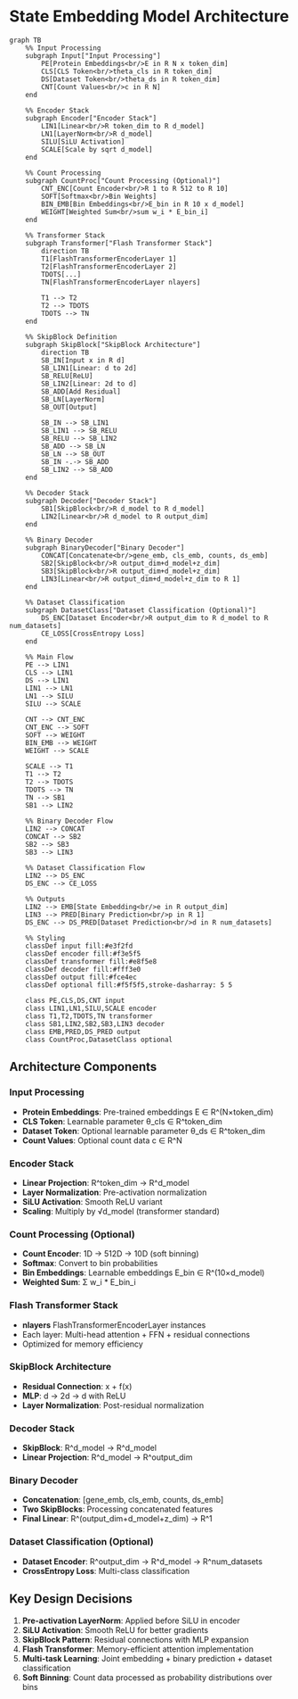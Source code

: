 # State Embedding Model Architecture

```mermaid
graph TB
    %% Input Processing
    subgraph Input["Input Processing"]
        PE[Protein Embeddings<br/>E in R N x token_dim]
        CLS[CLS Token<br/>theta_cls in R token_dim]
        DS[Dataset Token<br/>theta_ds in R token_dim]
        CNT[Count Values<br/>c in R N]
    end
    
    %% Encoder Stack
    subgraph Encoder["Encoder Stack"]
        LIN1[Linear<br/>R token_dim to R d_model]
        LN1[LayerNorm<br/>R d_model]
        SILU[SiLU Activation]
        SCALE[Scale by sqrt d_model]
    end
    
    %% Count Processing
    subgraph CountProc["Count Processing (Optional)"]
        CNT_ENC[Count Encoder<br/>R 1 to R 512 to R 10]
        SOFT[Softmax<br/>Bin Weights]
        BIN_EMB[Bin Embeddings<br/>E_bin in R 10 x d_model]
        WEIGHT[Weighted Sum<br/>sum w_i * E_bin_i]
    end
    
    %% Transformer Stack
    subgraph Transformer["Flash Transformer Stack"]
        direction TB
        T1[FlashTransformerEncoderLayer 1]
        T2[FlashTransformerEncoderLayer 2]
        TDOTS[...]
        TN[FlashTransformerEncoderLayer nlayers]
        
        T1 --> T2
        T2 --> TDOTS
        TDOTS --> TN
    end
    
    %% SkipBlock Definition
    subgraph SkipBlock["SkipBlock Architecture"]
        direction TB
        SB_IN[Input x in R d]
        SB_LIN1[Linear: d to 2d]
        SB_RELU[ReLU]
        SB_LIN2[Linear: 2d to d]
        SB_ADD[Add Residual]
        SB_LN[LayerNorm]
        SB_OUT[Output]
        
        SB_IN --> SB_LIN1
        SB_LIN1 --> SB_RELU
        SB_RELU --> SB_LIN2
        SB_ADD --> SB_LN
        SB_LN --> SB_OUT
        SB_IN -.-> SB_ADD
        SB_LIN2 --> SB_ADD
    end
    
    %% Decoder Stack
    subgraph Decoder["Decoder Stack"]
        SB1[SkipBlock<br/>R d_model to R d_model]
        LIN2[Linear<br/>R d_model to R output_dim]
    end
    
    %% Binary Decoder
    subgraph BinaryDecoder["Binary Decoder"]
        CONCAT[Concatenate<br/>gene_emb, cls_emb, counts, ds_emb]
        SB2[SkipBlock<br/>R output_dim+d_model+z_dim]
        SB3[SkipBlock<br/>R output_dim+d_model+z_dim]
        LIN3[Linear<br/>R output_dim+d_model+z_dim to R 1]
    end
    
    %% Dataset Classification
    subgraph DatasetClass["Dataset Classification (Optional)"]
        DS_ENC[Dataset Encoder<br/>R output_dim to R d_model to R num_datasets]
        CE_LOSS[CrossEntropy Loss]
    end
    
    %% Main Flow
    PE --> LIN1
    CLS --> LIN1
    DS --> LIN1
    LIN1 --> LN1
    LN1 --> SILU
    SILU --> SCALE
    
    CNT --> CNT_ENC
    CNT_ENC --> SOFT
    SOFT --> WEIGHT
    BIN_EMB --> WEIGHT
    WEIGHT --> SCALE
    
    SCALE --> T1
    T1 --> T2
    T2 --> TDOTS
    TDOTS --> TN
    TN --> SB1
    SB1 --> LIN2
    
    %% Binary Decoder Flow
    LIN2 --> CONCAT
    CONCAT --> SB2
    SB2 --> SB3
    SB3 --> LIN3
    
    %% Dataset Classification Flow
    LIN2 --> DS_ENC
    DS_ENC --> CE_LOSS
    
    %% Outputs
    LIN2 --> EMB[State Embedding<br/>e in R output_dim]
    LIN3 --> PRED[Binary Prediction<br/>p in R 1]
    DS_ENC --> DS_PRED[Dataset Prediction<br/>d in R num_datasets]
    
    %% Styling
    classDef input fill:#e3f2fd
    classDef encoder fill:#f3e5f5
    classDef transformer fill:#e8f5e8
    classDef decoder fill:#fff3e0
    classDef output fill:#fce4ec
    classDef optional fill:#f5f5f5,stroke-dasharray: 5 5
    
    class PE,CLS,DS,CNT input
    class LIN1,LN1,SILU,SCALE encoder
    class T1,T2,TDOTS,TN transformer
    class SB1,LIN2,SB2,SB3,LIN3 decoder
    class EMB,PRED,DS_PRED output
    class CountProc,DatasetClass optional
```

## Architecture Components

### **Input Processing**
- **Protein Embeddings**: Pre-trained embeddings E ∈ R^(N×token_dim)
- **CLS Token**: Learnable parameter θ_cls ∈ R^token_dim
- **Dataset Token**: Optional learnable parameter θ_ds ∈ R^token_dim
- **Count Values**: Optional count data c ∈ R^N

### **Encoder Stack**
- **Linear Projection**: R^token_dim → R^d_model
- **Layer Normalization**: Pre-activation normalization
- **SiLU Activation**: Smooth ReLU variant
- **Scaling**: Multiply by √d_model (transformer standard)

### **Count Processing** (Optional)
- **Count Encoder**: 1D → 512D → 10D (soft binning)
- **Softmax**: Convert to bin probabilities
- **Bin Embeddings**: Learnable embeddings E_bin ∈ R^(10×d_model)
- **Weighted Sum**: Σ w_i * E_bin_i

### **Flash Transformer Stack**
- **nlayers** FlashTransformerEncoderLayer instances
- Each layer: Multi-head attention + FFN + residual connections
- Optimized for memory efficiency

### **SkipBlock Architecture**
- **Residual Connection**: x + f(x)
- **MLP**: d → 2d → d with ReLU
- **Layer Normalization**: Post-residual normalization

### **Decoder Stack**
- **SkipBlock**: R^d_model → R^d_model
- **Linear Projection**: R^d_model → R^output_dim

### **Binary Decoder**
- **Concatenation**: [gene_emb, cls_emb, counts, ds_emb]
- **Two SkipBlocks**: Processing concatenated features
- **Final Linear**: R^(output_dim+d_model+z_dim) → R^1

### **Dataset Classification** (Optional)
- **Dataset Encoder**: R^output_dim → R^d_model → R^num_datasets
- **CrossEntropy Loss**: Multi-class classification

## Key Design Decisions

1. **Pre-activation LayerNorm**: Applied before SiLU in encoder
2. **SiLU Activation**: Smooth ReLU for better gradients
3. **SkipBlock Pattern**: Residual connections with MLP expansion
4. **Flash Transformer**: Memory-efficient attention implementation
5. **Multi-task Learning**: Joint embedding + binary prediction + dataset classification
6. **Soft Binning**: Count data processed as probability distributions over bins
